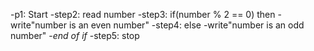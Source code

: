 -p1: Start
-step2: read number
-step3: if(number % 2 == 0) then
        -write"number is an even number"
-step4: else
      -write"number is an odd number"
-*end of if*
-step5: stop 
